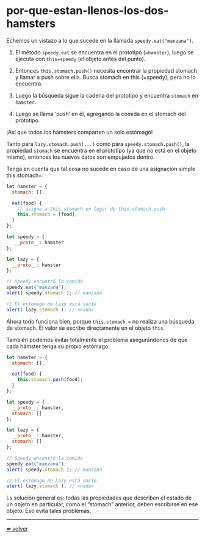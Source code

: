 # por-que-estan-llenos-los-dos-hamsters

Echemos un vistazo a lo que sucede en la llamada `speedy.eat("manzana")`.

1. El método `speedy.eat` se encuentra en el prototipo (`=hamster`), luego se ejecuta con `this=speedy` (el objeto antes del punto).

2. Entonces `this.stomach.push()` necesita encontrar la propiedad stomach y llamar a push sobre ella. Busca stomach en this (=speedy), pero no lo encuentra.

3. Luego la búsqueda sigue la cadena del prototipo y encuentra `stomach` en `hamster`.

4. Luego se llama ‘push’ en él, agregando la comida en el stomach del prototipo.

¡Así que todos los hámsters comparten un solo estómago!

Tanto para `lazy.stomach.push(...)` como para `speedy.stomach.push()`, la propiedad `stomach` se encuentra en el prototipo (ya que no está en el objeto mismo), entonces los nuevos datos son empujados dentro.

Tenga en cuenta que tal cosa no sucede en caso de una asignación simple this.stomach=:

````js
let hamster = {
  stomach: [],

  eat(food) {
    // asigna a this.stomach en lugar de this.stomach.push
    this.stomach = [food];
  }
};

let speedy = {
   __proto__: hamster
};

let lazy = {
  __proto__: hamster
};

// Speedy encontró la comida
speedy.eat("manzana");
alert( speedy.stomach ); // manzana

// El estomago de Lazy está vacío
alert( lazy.stomach ); // <nada>
````

Ahora todo funciona bien, porque `this.stomach =` no realiza una búsqueda de stomach. El valor se escribe directamente en el objeto `this`.

También podemos evitar totalmente el problema asegurándonos de que cada hámster tenga su propio estómago:

````js
let hamster = {
  stomach: [],

  eat(food) {
    this.stomach.push(food);
  }
};

let speedy = {
  __proto__: hamster,
  stomach: []
};

let lazy = {
  __proto__: hamster,
  stomach: []
};

// Speedy encontró la comida
speedy.eat("manzana");
alert( speedy.stomach ); // manzana

// El estómago de Lazy está vacío
alert( lazy.stomach ); // <nada>
````

Ls solución general es: todas las propiedades que describen el estado de un objeto en particular, como el “stomach” anterior, deben escribirse en ese objeto. Eso evita tales problemas.

---
[⬅️ volver](https://github.com/VictorHugoAguilar/javascript-interview-questions-explained/blob/main/theory/prototypes/prototype-inheritance/readme.md#por-que-estan-llenos-los-dos-hamsters)
